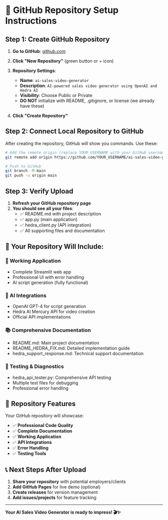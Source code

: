 # 🚀 GitHub Repository Setup Instructions

## Step 1: Create GitHub Repository

1. **Go to GitHub**: [github.com](https://github.com)
2. **Click "New Repository"** (green button or + icon)
3. **Repository Settings**:
   - **Name**: `ai-sales-video-generator`
   - **Description**: `AI-powered sales video generator using OpenAI and Hedra AI`
   - **Visibility**: Choose Public or Private
   - **DO NOT** initialize with README, .gitignore, or license (we already have these)

4. **Click "Create Repository"**

## Step 2: Connect Local Repository to GitHub

After creating the repository, GitHub will show you commands. Use these:

```bash
# Add the remote origin (replace YOUR_USERNAME with your GitHub username)
git remote add origin https://github.com/YOUR_USERNAME/ai-sales-video-generator.git

# Push to GitHub
git branch -M main
git push -u origin main
```

## Step 3: Verify Upload

1. **Refresh your GitHub repository page**
2. **You should see all your files**:
   - ✅ README.md with project description
   - ✅ app.py (main application)
   - ✅ hedra_client.py (API integration)
   - ✅ All supporting files and documentation

## 🎯 Your Repository Will Include:

### **📱 Working Application**
- Complete Streamlit web app
- Professional UI with error handling
- AI script generation (fully functional)

### **🤖 AI Integrations**
- OpenAI GPT-4 for script generation
- Hedra AI Mercury API for video creation
- Official API implementations

### **📚 Comprehensive Documentation**
- README.md: Main project documentation
- README_HEDRA_FIX.md: Detailed implementation guide
- hedra_support_response.md: Technical support documentation

### **🔧 Testing & Diagnostics**
- hedra_api_tester.py: Comprehensive API testing
- Multiple test files for debugging
- Professional error handling

## 🌟 Repository Features

Your GitHub repository will showcase:
- ✅ **Professional Code Quality**
- ✅ **Complete Documentation**
- ✅ **Working Application**
- ✅ **API Integrations**
- ✅ **Error Handling**
- ✅ **Testing Tools**

## 📞 Next Steps After Upload

1. **Share your repository** with potential employers/clients
2. **Add GitHub Pages** for live demo (optional)
3. **Create releases** for version management
4. **Add issues/projects** for feature tracking

---

**Your AI Sales Video Generator is ready to impress! 🎬✨**
